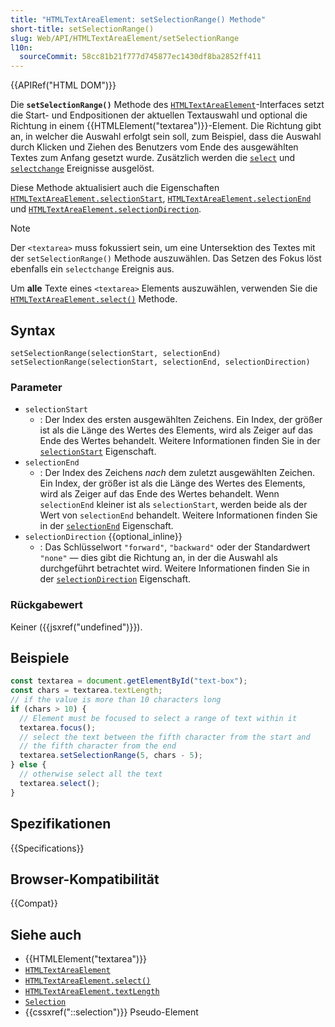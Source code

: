 ```yaml
---
title: "HTMLTextAreaElement: setSelectionRange() Methode"
short-title: setSelectionRange()
slug: Web/API/HTMLTextAreaElement/setSelectionRange
l10n:
  sourceCommit: 58cc81b21f777d745877ec1430df8ba2852ff411
---
```


{{APIRef("HTML DOM")}}

Die **`setSelectionRange()`** Methode des [`HTMLTextAreaElement`](/de/docs/Web/API/HTMLTextAreaElement)-Interfaces setzt die Start- und Endpositionen der aktuellen Textauswahl und optional die Richtung in einem {{HTMLElement("textarea")}}-Element. Die Richtung gibt an, in welcher die Auswahl erfolgt sein soll, zum Beispiel, dass die Auswahl durch Klicken und Ziehen des Benutzers vom Ende des ausgewählten Textes zum Anfang gesetzt wurde. Zusätzlich werden die [`select`](/de/docs/Web/API/HTMLTextAreaElement/select_event) und [`selectchange`](/de/docs/Web/API/HTMLTextAreaElement/selectionchange_event) Ereignisse ausgelöst.

Diese Methode aktualisiert auch die Eigenschaften [`HTMLTextAreaElement.selectionStart`](/de/docs/Web/API/HTMLTextAreaElement/selectionStart), [`HTMLTextAreaElement.selectionEnd`](/de/docs/Web/API/HTMLTextAreaElement/selectionEnd) und [`HTMLTextAreaElement.selectionDirection`](/de/docs/Web/API/HTMLTextAreaElement/selectionDirection).

> [!NOTE]
> Der `<textarea>` muss fokussiert sein, um eine Untersektion des Textes mit der `setSelectionRange()` Methode auszuwählen. Das Setzen des Fokus löst ebenfalls ein `selectchange` Ereignis aus.

Um **alle** Texte eines `<textarea>` Elements auszuwählen, verwenden Sie die [`HTMLTextAreaElement.select()`](/de/docs/Web/API/HTMLTextAreaElement/select) Methode.

## Syntax

```js-nolint
setSelectionRange(selectionStart, selectionEnd)
setSelectionRange(selectionStart, selectionEnd, selectionDirection)
```

### Parameter

- `selectionStart`
  - : Der Index des ersten ausgewählten Zeichens. Ein Index, der größer ist als die Länge des Wertes des Elements, wird als Zeiger auf das Ende des Wertes behandelt. Weitere Informationen finden Sie in der [`selectionStart`](/de/docs/Web/API/HTMLTextAreaElement/selectionStart) Eigenschaft.
- `selectionEnd`
  - : Der Index des Zeichens _nach_ dem zuletzt ausgewählten Zeichen. Ein Index, der größer ist als die Länge des Wertes des Elements, wird als Zeiger auf das Ende des Wertes behandelt. Wenn `selectionEnd` kleiner ist als `selectionStart`, werden beide als der Wert von `selectionEnd` behandelt. Weitere Informationen finden Sie in der [`selectionEnd`](/de/docs/Web/API/HTMLTextAreaElement/selectionEnd) Eigenschaft.
- `selectionDirection` {{optional_inline}}
  - : Das Schlüsselwort `"forward"`, `"backward"` oder der Standardwert `"none"` — dies gibt die Richtung an, in der die Auswahl als durchgeführt betrachtet wird. Weitere Informationen finden Sie in der [`selectionDirection`](/de/docs/Web/API/HTMLTextAreaElement/selectionDirection) Eigenschaft.

### Rückgabewert

Keiner ({{jsxref("undefined")}}).

## Beispiele

```js
const textarea = document.getElementById("text-box");
const chars = textarea.textLength;
// if the value is more than 10 characters long
if (chars > 10) {
  // Element must be focused to select a range of text within it
  textarea.focus();
  // select the text between the fifth character from the start and
  // the fifth character from the end
  textarea.setSelectionRange(5, chars - 5);
} else {
  // otherwise select all the text
  textarea.select();
}
```

## Spezifikationen

{{Specifications}}

## Browser-Kompatibilität

{{Compat}}

## Siehe auch

- {{HTMLElement("textarea")}}
- [`HTMLTextAreaElement`](/de/docs/Web/API/HTMLTextAreaElement)
- [`HTMLTextAreaElement.select()`](/de/docs/Web/API/HTMLTextAreaElement/select)
- [`HTMLTextAreaElement.textLength`](/de/docs/Web/API/HTMLTextAreaElement/textLength)
- [`Selection`](/de/docs/Web/API/Selection)
- {{cssxref("::selection")}} Pseudo-Element
